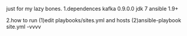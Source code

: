 just for my lazy bones.
1.dependences
kafka 0.9.0.0
jdk 7
ansible 1.9+

2.how to run
(1)edit playbooks/sites.yml and hosts
(2)ansible-playbook site.yml -vvvv
